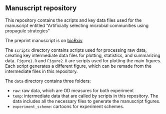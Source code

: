 ## Manuscript repository

This repository contains the scripts and key data files used for the manuscript entitled "Artificially selecting microbial communities using propagule strategies"

The preprint manuscript is on [bioRxiv](https://www.biorxiv.org/content/10.1101/2020.05.01.066282v1)

The `scripts` directory contains scripts used for processing raw data, creating key intermediate data files for plotting, statistics, and summarizing data. `Figure1.R` and `Figure2.R` are scripts used for plotting the main figures. Each script generates a different figure, which can be remade from the intermediate files in this repository.

The `data` directory contains three folders: 

- `raw`: raw data, which are OD measures for both experiment 
- `temp`: intermediate data that are called by scripts in this repository. The data includes all the necessary files to generate the manuscript figures.
- `experiment_scheme`: cartoons for experiment schemes.



